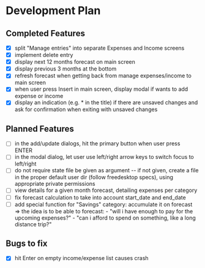 # Development Plan

## Completed Features

- [X] split "Manage entries" into separate Expenses and Income screens
- [X] implement delete entry
- [X] display next 12 months forecast on main screen
- [X] display previous 3 months at the bottom
- [X] refresh forecast when getting back from manage expenses/income to main screen
- [X] when user press Insert in main screen, display modal if wants to add
      expense or income
- [X] display an indication (e.g. * in the title) if there are unsaved changes
      and ask for confirmation when exiting with unsaved changes

## Planned Features

- [ ] in the add/update dialogs, hit the primary button when user press ENTER
- [ ] in the modal dialog, let user use left/right arrow keys to switch focus
  to left/right
- [ ] do not require state file be given as argument -- if not given, create a
  file in the proper default user dir (follow freedesktop specs), using
  appropriate private permissions
- [ ] view details for a given month forecast, detailing expenses per category
- [ ] fix forecast calculation to take into account start_date and end_date
- [ ] add special function for "Savings" category: accumulate it on forecast
    => the idea is to be able to forecast:
        - "will i have enough to pay for the upcoming expenses?"
        - "can i afford to spend on something, like a long distance trip?"

## Bugs to fix

- [X] hit Enter on empty income/expense list causes crash
